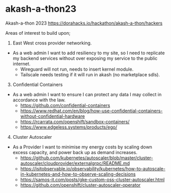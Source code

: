 # akash-a-thon23
Akash-a-thon 2023 https://dorahacks.io/hackathon/akash-a-thon/hackers

Areas of interest to build upon;

1. East West cross provider networking.
  - As a web admin I want to add resiliency to my site, so I need to replicate my backend services without over exposing my service to the public internet.
    - Wireguard will not run, needs to insert kernel module.
    - Tailscale needs testing if it will run in akash (no marketplace sdls).
3. Confidential Containers
  - As a web admin I want to ensure I can protect any data I may collect in accordance with the law.
    - https://github.com/confidential-containers
    - https://www.redhat.com/en/blog/how-use-confidential-containers-without-confidential-hardware
    - https://rcarrata.com/openshift/sandbox-containers/
    - https://www.edgeless.systems/products/ego/  
4. Cluster Autoscaler
  - As a Provider I want to minimise my energy costs by scaling down excess capacity, and power back up as demand increases.
    - https://github.com/kubernetes/autoscaler/blob/master/cluster-autoscaler/cloudprovider/externalgrpc/README.md
    - https://isitobservable.io/observability/kubernetes/how-to-autoscale-in-kubernetes-and-how-to-observe-scaling-decisions
    - https://samos-it.com/posts/gke-custom-oss-cluster-autoscaler.html
    - https://github.com/openshift/cluster-autoscaler-operator
